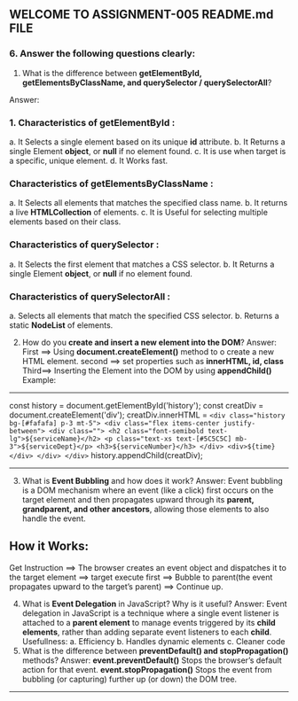 ## WELCOME TO ASSIGNMENT-005 README.md FILE

### 6. Answer the following questions clearly:

1. What is the difference between **getElementById, getElementsByClassName, and querySelector / querySelectorAll**?

Answer:
 ### 1. Characteristics of **getElementById** :
 a. It Selects a single element based on its unique **id** attribute.
 b. It Returns a single Element **object**, or **null** if no element found.
 c. It is use when target is a specific, unique element.
 d. It Works fast.

 ### Characteristics of **getElementsByClassName** :
 a. It Selects all elements that matches the specified class name.
 b. It returns a live **HTMLCollection** of elements. 
 c. It is Useful for selecting multiple elements based on their class.

 ### Characteristics of **querySelector** :
 a. It Selects the first element that matches a CSS selector.
 b. It Returns a single Element **object**, or **null** if no element found.

 ### Characteristics of **querySelectorAll** :
 a. Selects all elements that match the specified CSS selector.
 b. Returns a static **NodeList** of elements.

2. How do you **create and insert a new element into the DOM**?
Answer:
  First ==> Using **document.createElement()** method to o create a new HTML element.
  second ==> set properties such as **innerHTML, id, class**
  Third==> Inserting the Element into the DOM by using **appendChild()**
Example: 
************
const history = document.getElementById('history');
const creatDiv = document.createElement('div');
       creatDiv.innerHTML = `<div class="history bg-[#fafafa] p-3 mt-5">
                    <div class="flex items-center justify-between">
                        <div class="">
                            <h2 class="font-semibold text-lg">${serviceName}</h2>
                            <p class="text-xs text-[#5C5C5C] mb-3">${serviceDept}</p>
                            <h3>${serviceNumber}</h3>
                        </div>
                        <div>${time}</div>
                    </div>
                </div>`
                history.appendChild(creatDiv);
************

3. What is **Event Bubbling** and how does it work?
Answer:
Event bubbling is a DOM mechanism where an event (like a click) first occurs on the target element and then propagates upward through its **parent, grandparent, and other ancestors**, allowing those elements to also handle the event.
## How it Works:
Get Instruction ==> The browser creates an event object and dispatches it to the target element ==> target execute first ==> Bubble to parent(the event propagates upward to the target’s parent) ==> Continue up.

4. What is **Event Delegation** in JavaScript? Why is it useful?
Answer:
Event delegation in JavaScript is a technique where a single event listener is attached to a **parent element** to manage events triggered by its **child elements**, rather than adding separate event listeners to each **child**.
Usefullness:
a. Efficiency
b. Handles dynamic elements
c. Cleaner code
5. What is the difference between **preventDefault() and stopPropagation()** methods?
Answer:
**event.preventDefault()** Stops the browser’s default action for that event.
**event.stopPropagation()** Stops the event from bubbling (or capturing) further up (or down) the DOM tree.

---
